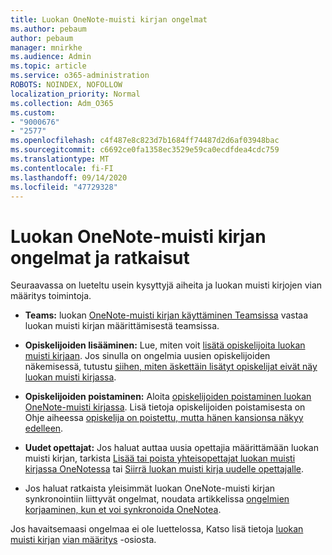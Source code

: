 ```yaml
---
title: Luokan OneNote-muisti kirjan ongelmat
ms.author: pebaum
author: pebaum
manager: mnirkhe
ms.audience: Admin
ms.topic: article
ms.service: o365-administration
ROBOTS: NOINDEX, NOFOLLOW
localization_priority: Normal
ms.collection: Adm_O365
ms.custom:
- "9000676"
- "2577"
ms.openlocfilehash: c4f487e8c823d7b1684ff74487d2d6af03948bac
ms.sourcegitcommit: c6692ce0fa1358ec3529e59ca0ecdfdea4cdc759
ms.translationtype: MT
ms.contentlocale: fi-FI
ms.lasthandoff: 09/14/2020
ms.locfileid: "47729328"
---
```

# <a name="onenote-class-notebook-issues-and-resolutions"></a>Luokan OneNote-muisti kirjan ongelmat ja ratkaisut

Seuraavassa on lueteltu usein kysyttyjä aiheita ja luokan muisti kirjojen vian määritys toimintoja.

- **Teams:** luokan [OneNote-muisti kirjan käyttäminen Teamsissa](https://support.office.com/article/bd77f11f-27cd-4d41-bfbd-2b11799f1440) vastaa luokan muisti kirjan määrittämisestä teamsissa.

- **Opiskelijoiden lisääminen:** Lue, miten voit [lisätä opiskelijoita luokan muisti kirjaan](https://support.office.com/article/149882af-506a-4689-9fee-39309b97aae8). Jos sinulla on ongelmia uusien opiskelijoiden näkemisessä, tutustu [siihen, miten äskettäin lisätyt opiskelijat eivät näy luokan muisti kirjassa](https://support.office.com/article/4da02c45-b435-4af1-921b-51b8ee40e1c9).

- **Opiskelijoiden poistaminen:** Aloita [opiskelijoiden poistaminen luokan OneNote-muisti kirjassa](https://support.office.com/article/86dcf019-408f-4de8-8055-eb61f1578c3c). Lisä tietoja opiskelijoiden poistamisesta on Ohje aiheessa [opiskelija on poistettu, mutta hänen kansionsa näkyy edelleen](https://support.office.com/article/0ed81eaa-c14a-436f-bb6f-ce95f130cc71).

- **Uudet opettajat:** Jos haluat auttaa uusia opettajia määrittämään luokan muisti kirjan, tarkista [Lisää tai poista yhteisopettajat luokan muisti kirjassa OneNotessa](https://support.office.com/article/fdcb870b-49a7-4a14-9ea6-d817f88026f8) tai [Siirrä luokan muisti kirja uudelle opettajalle](https://support.office.com/article/84ef5d4a-0eec-4d5b-bc22-1317bc3b9027).

- Jos haluat ratkaista yleisimmät luokan OneNote-muisti kirjan synkronointiin liittyvät ongelmat, noudata artikkelissa [ongelmien korjaaminen, kun et voi synkronoida OneNotea](https://support.office.com/article/Fix-issues-when-you-can-t-sync-OneNote-299495ef-66d1-448f-90c1-b785a6968d45).

Jos havaitsemaasi ongelmaa ei ole luettelossa, Katso lisä tietoja [luokan muisti kirjan](https://support.office.com/article/class-notebook-ee70aff9-52e8-449f-be6a-7cbc1d65eaea) [vian määritys](https://support.office.com/article/class-notebook-ee70aff9-52e8-449f-be6a-7cbc1d65eaea#ID0EAABAAA=Manage&ID0EABAAA=Troubleshoot) -osiosta. 


